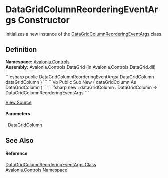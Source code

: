 # DataGridColumnReorderingEventArgs Constructor


Initializes a new instance of the <a href="T_Avalonia_Controls_DataGridColumnReorderingEventArgs">DataGridColumnReorderingEventArgs</a> class.



## Definition
**Namespace:** <a href="N_Avalonia_Controls">Avalonia.Controls</a>  
**Assembly:** Avalonia.Controls.DataGrid (in Avalonia.Controls.DataGrid.dll)

<Tabs groupId="api-code-preview">
<TabItem value="csharp" label="C#">
```csharp
public DataGridColumnReorderingEventArgs(
	DataGridColumn dataGridColumn
)
```
</TabItem>
<TabItem value="vb" label="VB">
```vb
Public Sub New ( 
	dataGridColumn As DataGridColumn
)
```
</TabItem>
<TabItem value="fsharp" label="F#">
```fsharp
new : 
        dataGridColumn : DataGridColumn -> DataGridColumnReorderingEventArgs
```
</TabItem>
</Tabs>



<a href="https://github.com/AvaloniaUI/Avalonia/tree/master/src/Avalonia.Controls.DataGrid/EventArgs.cs#L322" title="View the source code">View Source</a>



#### Parameters
<dl><dt>  <a href="T_Avalonia_Controls_DataGridColumn">DataGridColumn</a></dt><dd /></dl>

## See Also


#### Reference
<a href="T_Avalonia_Controls_DataGridColumnReorderingEventArgs">DataGridColumnReorderingEventArgs Class</a>  
<a href="N_Avalonia_Controls">Avalonia.Controls Namespace</a>  

